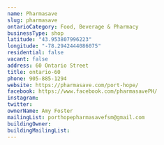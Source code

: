 ```yaml
---
name: Pharmasave 
slug: pharmasave
ontarioCategory: Food, Beverage & Pharmacy
businessType: shop
latitude: "43.953807996223"
longitude: "-78.2942444086075"
residential: false
vacant: false
address: 60 Ontario Street
title: ontario-60
phone: 905-885-1294
website: https://pharmasave.com/port-hope/
facebook: https://www.facebook.com/pharmasavePH/
instagram: 
twitter: 
ownerName: Amy Foster
mailingList: porthopepharmasavefsm@gmail.com 
buildingOwner: 
buildingMailingList: 
---
```


